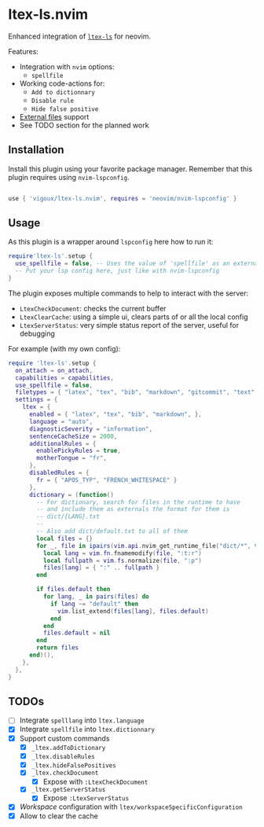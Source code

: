 # ltex-ls.nvim

Enhanced integration of [`ltex-ls`](https://valentjn.github.io/ltex) for neovim.

Features:
- Integration with `nvim` options:
  - `spellfile`
- Working code-actions for:
  - `Add to dictionnary`
  - `Disable rule`
  - `Hide false positive`
- [External files](https://valentjn.github.io/ltex/vscode-ltex/setting-scopes-files.html#external-setting-files) support
- See TODO section for the planned work

## Installation

Install this plugin using your favorite package manager.
Remember that this plugin requires using `nvim-lspconfig`.
```lua

use { 'vigoux/ltex-ls.nvim', requires = 'neovim/nvim-lspconfig' }
```

## Usage

As this plugin is a wrapper around `lspconfig` here how to run it:
```lua
require'ltex-ls'.setup {
  use_spellfile = false, -- Uses the value of 'spellfile' as an external file when checking the document
  -- Put your lsp config here, just like with nvim-lspconfig
}
```

The plugin exposes multiple commands to help to interact with the
server:
- `LtexCheckDocument`: checks the current buffer
- `LtexClearCache`: using a simple ui, clears parts of or all the
  local config
- `LtexServerStatus`: very simple status report of the server, useful
  for debugging

For example (with my own config):
```lua
require 'ltex-ls'.setup {
  on_attach = on_attach,
  capabilities = capabilities,
  use_spellfile = false,
  filetypes = { "latex", "tex", "bib", "markdown", "gitcommit", "text" },
  settings = {
    ltex = {
      enabled = { "latex", "tex", "bib", "markdown", },
      language = "auto",
      diagnosticSeverity = "information",
      sentenceCacheSize = 2000,
      additionalRules = {
        enablePickyRules = true,
        motherTongue = "fr",
      },
      disabledRules = {
        fr = { "APOS_TYP", "FRENCH_WHITESPACE" }
      },
      dictionary = (function()
        -- For dictionary, search for files in the runtime to have
        -- and include them as externals the format for them is
        -- dict/{LANG}.txt
        --
        -- Also add dict/default.txt to all of them
        local files = {}
        for _, file in ipairs(vim.api.nvim_get_runtime_file("dict/*", true)) do
          local lang = vim.fn.fnamemodify(file, ":t:r")
          local fullpath = vim.fs.normalize(file, ":p")
          files[lang] = { ":" .. fullpath }
        end

        if files.default then
          for lang, _ in pairs(files) do
            if lang ~= "default" then
              vim.list_extend(files[lang], files.default)
            end
          end
          files.default = nil
        end
        return files
      end)(),
    },
  },
}
```
## TODOs

- [ ] Integrate `spelllang` into `ltex.language`
- [x] Integrate `spellfile` into `ltex.dictionnary`
- [x] Support custom commands
  - [x] `_ltex.addToDictionary`
  - [x] `_ltex.disableRules`
  - [x] `_ltex.hideFalsePositives`
  - [x] `_ltex.checkDocument`
    - [x] Expose with `:LtexCheckDocument`
  - [x] `_ltex.getServerStatus`
    - [x] Expose `:LtexServerStatus`
- [x] _Workspace_ configuration with `ltex/workspaceSpecificConfiguration`
- [x] Allow to clear the cache
